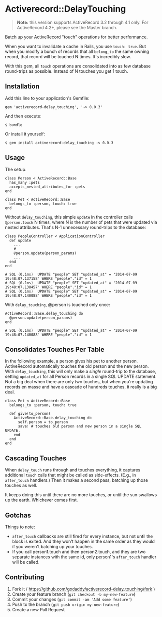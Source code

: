 # Activerecord::DelayTouching

> **Note:** this version supports ActiveRecord 3.2 through 4.1 only. For ActiveRecord 4.2+, please see the Master branch.

Batch up your ActiveRecord "touch" operations for better performance.

When you want to invalidate a cache in Rails, you use `touch: true`. But when
you modify a bunch of records that all `belong_to` the same owning record, that record
will be touched N times. It's incredibly slow.

With this gem, all `touch` operations are consolidated into as few database
round-trips as possible. Instead of N touches you get 1 touch.

## Installation

Add this line to your application's Gemfile:

    gem 'activerecord-delay_touching', '~> 0.0.3'

And then execute:

    $ bundle

Or install it yourself:

    $ gem install activerecord-delay_touching -v 0.0.3

## Usage

The setup:

    class Person < ActiveRecord::Base
      has_many :pets
      accepts_nested_attributes_for :pets
    end
    
    class Pet < ActiveRecord::Base
      belongs_to :person, touch: true
    end
    
Without `delay_touching`, this simple `update` in the controller calls
`@person.touch` N times, where N is the number of pets that were updated
via nested attributes. That's N-1 unnecessary round-trips to the database:

    class PeopleController < ApplicationController
      def update
        ...
        #
        @person.update(person_params)
        ...
      end
    end
    
    # SQL (0.1ms)  UPDATE "people" SET "updated_at" = '2014-07-09 19:48:07.137158' WHERE "people"."id" = 1
    # SQL (0.1ms)  UPDATE "people" SET "updated_at" = '2014-07-09 19:48:07.138457' WHERE "people"."id" = 1
    # SQL (0.1ms)  UPDATE "people" SET "updated_at" = '2014-07-09 19:48:07.140088' WHERE "people"."id" = 1

With `delay_touching`, @person is touched only once:

    ActiveRecord::Base.delay_touching do
      @person.update(person_params)
    end

    # SQL (0.1ms)  UPDATE "people" SET "updated_at" = '2014-07-09 19:48:07.140088' WHERE "people"."id" = 1

## Consolidates Touches Per Table

In the following example, a person gives his pet to another person. ActiveRecord
automatically touches the old person and the new person.  With `delay_touching`,
this will only make a *single* round-trip to the database, setting `updated_at`
for all Person records in a single SQL UPDATE statement. Not a big deal when there are
only two touches, but when you're updating records en masse and have a cascade
of hundreds touches, it really is a big deal.

    class Pet < ActiveRecord::Base
      belongs_to :person, touch: true

      def give(to_person)
        ActiveRecord::Base.delay_touching do
          self.person = to_person
          save! # touches old person and new person in a single SQL UPDATE.
        end
      end
    end

## Cascading Touches

When `delay_touch` runs through and touches everything, it captures additional
`touch` calls that might be called as side-effects. (E.g., in `after_touch`
handlers.) Then it makes a second pass, batching up those touches as well.

It keeps doing this until there are no more touches, or until the sun swallows
up the earth. Whichever comes first.

## Gotchas

Things to note:

  * `after_touch` callbacks are still fired for every instance, but not until the block is exited. 
    And they won't happen in the same order as they would if you weren't batching up your touches.
  * If you call person1.touch and then person2.touch, and they are two separate instances
    with the same id, only person1's `after_touch` handler will be called.

## Contributing

1. Fork it ( https://github.com/godaddy/activerecord-delay_touching/fork )
2. Create your feature branch (`git checkout -b my-new-feature`)
3. Commit your changes (`git commit -am 'Add some feature'`)
4. Push to the branch (`git push origin my-new-feature`)
5. Create a new Pull Request
